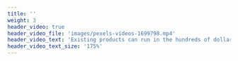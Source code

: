 ```yaml
---
title: ''
weight: 3
header_video: true
header_video_file: 'images/pexels-videos-1699798.mp4'
header_video_text: 'Existing products can run in the hundreds of dollars and some are even single use!'
header_video_text_size: '175%'
---
```

